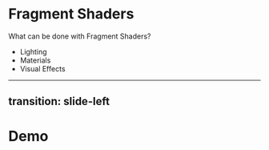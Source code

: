 # Fragment Shaders

What can be done with Fragment Shaders?

<ul>
    <li v-click>Lighting</li>
    <li v-click>Materials</li>
    <li v-click>Visual Effects</li>
</ul>

---
transition: slide-left
---

# Demo

<DemoWebGPUFragmentShader1 />